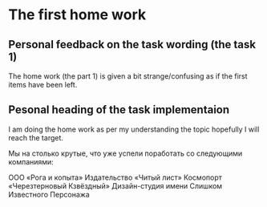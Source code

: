 # The first home work

## Personal feedback on the task wording (the task 1)

The home work (the part 1) is given a bit strange/confusing as if the first items have been left.

## Pesonal heading of the task implementaion
I am doing the home work as per my understanding the topic hopefully I will reach the target.

Мы на столько крутые, что уже успели поработать со следующими компаниями:

ООО «Рога и копыта»
Издательство «Читый лист»
Космопорт «Черезтерновый Кзвёздный»
Дизайн-студия имени Слишком Известного Персонажа